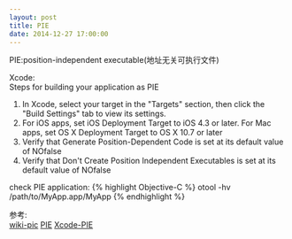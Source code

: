 ```yaml
---
layout: post
title: PIE
date: 2014-12-27 17:00:00
---
```


PIE:position-independent executable(地址无关可执行文件)

Xcode:<br/>
Steps for building your application as PIE
<ol>
   <li>In Xcode, select your target in the "Targets" section, then click the "Build Settings" tab to view its settings.</li>
   <li>For iOS apps, set iOS Deployment Target to iOS 4.3 or later. For Mac apps, set OS X Deployment Target to OS X 10.7 or later</li>
   <li>Verify that Generate Position-Dependent Code is set at its default value of NOfalse</li>
   <li>Verify that Don't Create Position Independent Executables is set at its default value of NOfalse</li>
</ol>

check PIE application:
{% highlight Objective-C %}
otool -hv /path/to/MyApp.app/MyApp
{% endhighlight %}

参考:<br/>
<a href="http://zh.wikipedia.org/zh/%E5%9C%B0%E5%9D%80%E6%97%A0%E5%85%B3%E4%BB%A3%E7%A0%81" rel="external nofollow" target="_blank" class="muted">wiki-pic</a>
<a href="https://wiki.gentoo.org/wiki/Hardened/Introduction_to_Position_Independent_Code" rel="external nofollow" target="_blank" class="muted">PIE</a>
<a href="https://developer.apple.com/library/ios/qa/qa1788/_index.html" rel="external nofollow" target="_blank" class="muted">Xcode-PIE</a>
